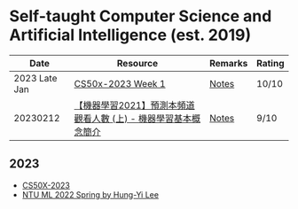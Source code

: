 # Self-taught Computer Science and Artificial Intelligence (est. 2019)
|Date|Resource|Remarks|Rating|
|------------ | ------------| ------------| ------------|
|2023 Late Jan |[CS50x-2023 Week 1](https://cs50.harvard.edu/x/2023/weeks/1/) |[Notes]() |10/10 |
|20230212 |[【機器學習2021】預測本頻道觀看人數 (上) - 機器學習基本概念簡介](https://www.youtube.com/watch?v=Ye018rCVvOo)| [Notes](ntu-ml-2022-spring/week-1/preparation-1/)|9/10|

## 2023
- [CS50X-2023](cs50x-2023/)
- [NTU ML 2022 Spring by Hung-Yi Lee](ntu-ml-2022-spring/)
